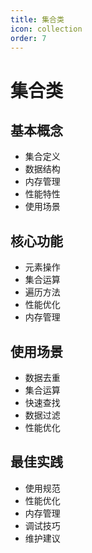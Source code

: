 ```yaml
---
title: 集合类
icon: collection
order: 7
---
```


# 集合类

## 基本概念
- 集合定义
- 数据结构
- 内存管理
- 性能特性
- 使用场景

## 核心功能
- 元素操作
- 集合运算
- 遍历方法
- 性能优化
- 内存管理

## 使用场景
- 数据去重
- 集合运算
- 快速查找
- 数据过滤
- 性能优化

## 最佳实践
- 使用规范
- 性能优化
- 内存管理
- 调试技巧
- 维护建议

